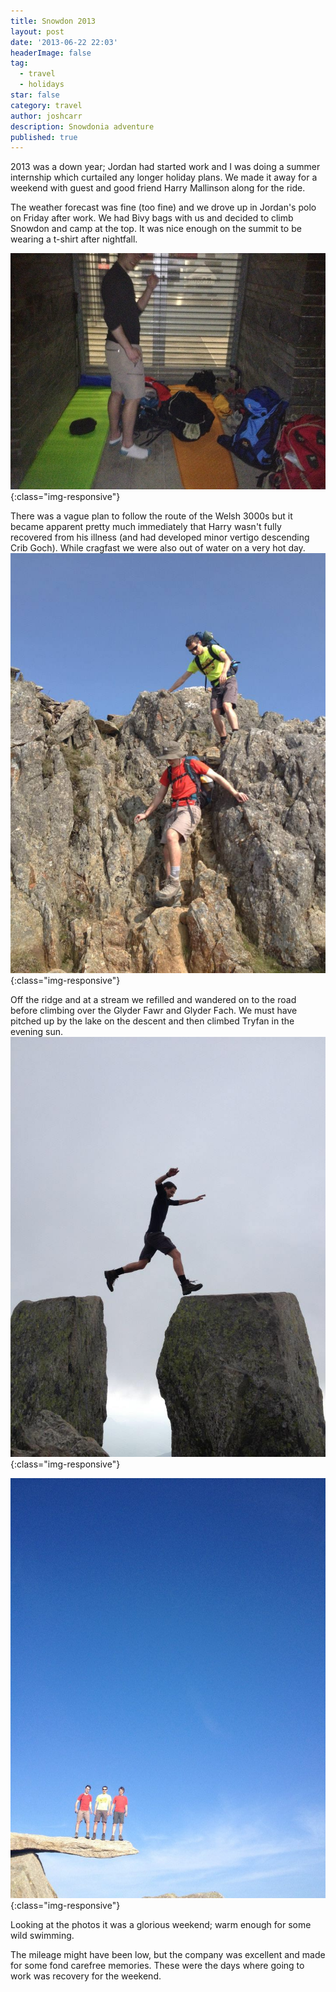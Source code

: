 ```yaml
---
title: Snowdon 2013
layout: post
date: '2013-06-22 22:03'
headerImage: false
tag:
  - travel
  - holidays
star: false
category: travel
author: joshcarr
description: Snowdonia adventure
published: true
---
```

<div markdown="1" class="contentCont" id="scroll">
2013 was a down year; Jordan had started work and I was doing a summer internship which curtailed any longer holiday plans. We made it away for a weekend with guest and good friend Harry Mallinson along for the ride. 

The weather forecast was fine (too fine) and we drove up in Jordan's polo on Friday after work. We had Bivy bags with us and decided to climb Snowdon and camp at the top. It was nice enough on the summit to be wearing a t-shirt after nightfall.

![bivvy](/assets/images/snowdon2013/bivvy.jpg){:class="img-responsive"}

There was a vague plan to follow the route of the Welsh 3000s but it became apparent pretty much immediately that Harry wasn't fully recovered from his illness (and had developed minor vertigo descending Crib Goch). While cragfast we were also out of water on a very hot day. 
![crag fast](/assets/images/snowdon2013/cribgoch.jpg){:class="img-responsive"}

Off the ridge and at a stream we refilled and wandered on to the road before climbing over the Glyder Fawr and Glyder Fach. We must have pitched up by the lake on the descent and then climbed Tryfan in the evening sun. 
![don't look mum](/assets/images/snowdon2013/dontlook.jpg){:class="img-responsive"}

![team](/assets/images/snowdon2013/team.jpg){:class="img-responsive"}

Looking at the photos it was a glorious weekend; warm enough for some wild swimming.

The mileage might have been low, but the company was excellent and made for some fond carefree memories. These were the days where going to work was recovery for the weekend.
</div>

